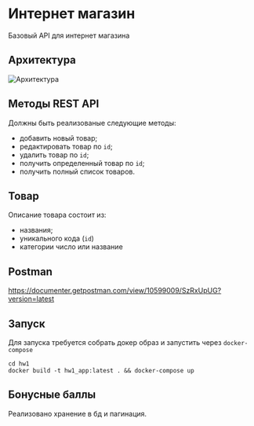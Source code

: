 # Интернет магазин
Базовый API для интернет магазина

## Архитектура
![Архитектура](https://github.com/arodionov18/dist_calc/raw/hw4/architecture.png)

## Методы REST API
Должны быть реализованые следующие методы:
* добавить новый товар;
* редактировать товар по `id`;
* удалить товар по `id`;
* получить определенный товар по `id`;
* получить полный список товаров.

## Товар
Описание товара состоит из:
- названия;
- уникального кода (`id`)
- категории число или название

## Postman
https://documenter.getpostman.com/view/10599009/SzRxUpUG?version=latest

## Запуск
Для запуска требуется собрать докер образ и запустить через `docker-compose`

```
cd hw1
docker build -t hw1_app:latest . && docker-compose up
```
## Бонусные баллы
Реализовано хранение в бд и пагинация.
